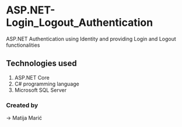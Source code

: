 # ASP.NET-Login_Logout_Authentication
ASP.NET Authentication using Identity and providing Login and Logout functionalities

## Technologies used  

1. ASP.NET Core
2. C# programming language
3. Microsoft SQL Server

### Created by

-> Matija Marić
